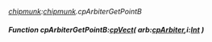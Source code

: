 _[chipmunk](../../modules/chipmunk/chipmunk-module.md):[chipmunk](../../modules/chipmunk/chipmunk-module.md).cpArbiterGetPointB_
##### Function cpArbiterGetPointB:[cpVect](../../modules/chipmunk/chipmunk-cpvect.md)( arb:[cpArbiter](../../modules/chipmunk/chipmunk-cparbiter.md),i:[Int](../../modules/wonkey/wonkey-types-int.md) )
